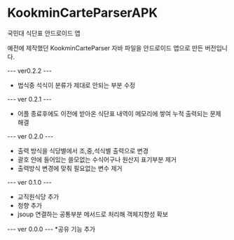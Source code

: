 # KookminCarteParserAPK
국민대 식단표 안드로이드 앱

예전에 제작했던 KookminCarteParser 자바 파일을 안드로이드 앱으로 만든 버전입니다.

--- ver0.2.2 ---
* 법식중 석식이 분류가 제대로 안되는 부분 수정

--- ver 0.2.1 ---
* 어플 종료후에도 이전에 받아온 식단표 내역이 메모리에 쌓여 누적 출력되는 문제 해결

--- ver 0.2.0 ---
* 출력 방식을 식당별에서 조,중,석식별 출력으로 변경
* 괄호 안에 들어있는 쓸모없는 수식어구나 원산지 표기부분 제거
* 출력방식 변경에 맞춰 필요없는 변수 제거

--- ver 0.1.0 ---
* 교직원식당 추가
* 청향 추가
* jsoup 연결하는 공통부분 메서드로 처리해 객체지향성 확보

--- ver 0.0.0 ---
*공유 기능 추가
